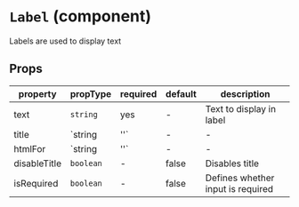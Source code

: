 # `Label` (component)

Labels are used to display text

## Props

| property         | propType          | required | default | description              |
| ---------------- | ----------------- | -------- | ------- | ------------------------ |
| text             | `string`          | yes      | -       | Text to display in label |
| title            | `string | ''`     | -        | -       | Title of the label       |
| htmlFor          | `string | ''`     | -        | -       | Ties labels to input     |
| disableTitle     | `boolean`         | -        | false   | Disables title           |
| isRequired       | `boolean`         | -        | false   | Defines whether input is required |
